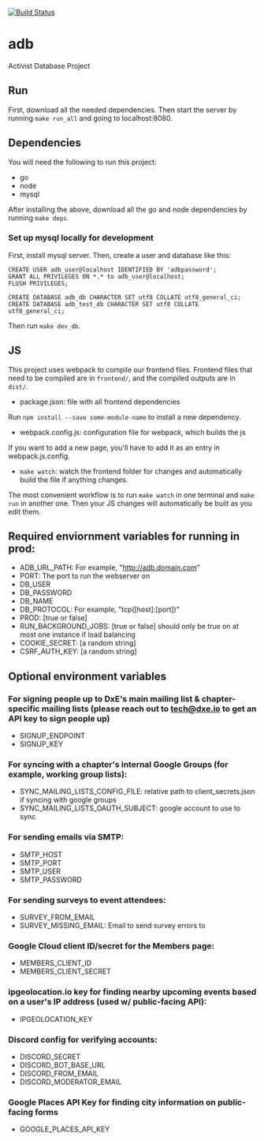 [![Build Status](https://travis-ci.org/dxe/adb.svg?branch=master)](https://travis-ci.org/dxe/adb)

# adb
Activist Database Project

## Run

First, download all the needed dependencies. Then start the server by running `make run_all` and going to localhost:8080.

## Dependencies

You will need the following to run this project:

 * go
 * node
 * mysql

After installing the above, download all the go and node dependencies by running `make deps`.

### Set up mysql locally for development

First, install mysql server. Then, create a user and database like this:

```
CREATE USER adb_user@localhost IDENTIFIED BY 'adbpassword';
GRANT ALL PRIVILEGES ON *.* to adb_user@localhost;
FLUSH PRIVILEGES;

CREATE DATABASE adb_db CHARACTER SET utf8 COLLATE utf8_general_ci;
CREATE DATABASE adb_test_db CHARACTER SET utf8 COLLATE utf8_general_ci;
```

Then run `make dev_db`.

## JS

This project uses webpack to compile our frontend files. Frontend
files that need to be compiled are in `frontend/`, and the compiled
outputs are in `dist/`.

 * package.json: file with all frontend dependencies

Run `npm install --save some-module-name` to install a new dependency.

 * webpack.config.js: configuration file for webpack, which builds the js

If you want to add a new page, you'll have to add it as an entry in
webpack.js.config.

 * `make watch`: watch the frontend folder for changes and
   automatically build the file if anything changes.

The most convenient workflow is to run `make watch` in one terminal
and `make run` in another one. Then your JS changes will automatically
be built as you edit them.

## Required enviornment variables for running in prod:

- ADB_URL_PATH: For example, "http://adb.domain.com"
- PORT: The port to run the webserver on
- DB_USER
- DB_PASSWORD
- DB_NAME
- DB_PROTOCOL: For example, "tcp([host]:[port])"
- PROD: [true or false]
- RUN_BACKGROUND_JOBS: [true or false] should only be true on at most one instance if load balancing
- COOKIE_SECRET: [a random string]
- CSRF_AUTH_KEY: [a random string]

## Optional environment variables

### For signing people up to DxE's main mailing list & chapter-specific mailing lists (please reach out to tech@dxe.io to get an API key to sign people up)
- SIGNUP_ENDPOINT
- SIGNUP_KEY

### For syncing with a chapter's internal Google Groups (for example, working group lists):
- SYNC_MAILING_LISTS_CONFIG_FILE: relative path to client_secrets.json if syncing with google groups
- SYNC_MAILING_LISTS_OAUTH_SUBJECT: google account to use to sync

### For sending emails via SMTP:
- SMTP_HOST
- SMTP_PORT  
- SMTP_USER
- SMTP_PASSWORD

### For sending surveys to event attendees:
- SURVEY_FROM_EMAIL
- SURVEY_MISSING_EMAIL: Email to send survey errors to

### Google Cloud client ID/secret for the Members page:
- MEMBERS_CLIENT_ID
- MEMBERS_CLIENT_SECRET

### ipgeolocation.io key for finding nearby upcoming events based on a user's IP address (used w/ public-facing API):
- IPGEOLOCATION_KEY

### Discord config for verifying accounts:
- DISCORD_SECRET
- DISCORD_BOT_BASE_URL
- DISCORD_FROM_EMAIL
- DISCORD_MODERATOR_EMAIL

### Google Places API Key for finding city information on public-facing forms
- GOOGLE_PLACES_API_KEY
